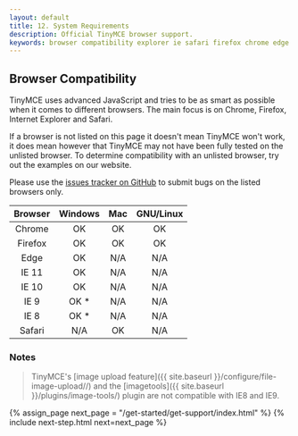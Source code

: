 ```yaml
---
layout: default
title: 12. System Requirements
description: Official TinyMCE browser support.
keywords: browser compatibility explorer ie safari firefox chrome edge
---
```


## Browser Compatibility

TinyMCE uses advanced JavaScript and tries to be as smart as possible when it comes to different browsers. The main focus is on Chrome, Firefox, Internet Explorer and Safari.

If a browser is not listed on this page it doesn't mean TinyMCE won't work, it does mean however that TinyMCE may not have been fully tested on the unlisted browser. To determine compatibility with an unlisted browser, try out the examples on our website.

Please use the [issues tracker on GitHub](https://github.com/tinymce/tinymce/issues) to submit bugs on the listed browsers only.

|Browser | Windows | Mac | GNU/Linux |
|:------:|:-------:|:---:|:---------:|
|Chrome  | OK      | OK  | OK |
|Firefox | OK      | OK  | OK |
|Edge    | OK      | N/A | N/A |
|IE 11   | OK      | N/A | N/A |
|IE 10   | OK      | N/A | N/A |
|IE 9    | OK *    | N/A | N/A |
|IE 8    | OK *    | N/A | N/A |
|Safari  | N/A     | OK  | N/A |

### Notes

> TinyMCE's [image upload feature]({{ site.baseurl }}/configure/file-image-upload//) and the [imagetools]({{ site.baseurl }}/plugins/image-tools/) plugin are not compatible with IE8 and IE9.

{% assign_page next_page = "/get-started/get-support/index.html" %}
{% include next-step.html next=next_page %}
